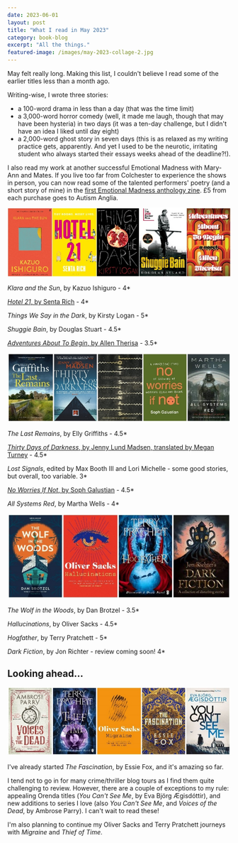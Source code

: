 ```yaml
---
date: 2023-06-01
layout: post
title: "What I read in May 2023"
category: book-blog
excerpt: "All the things."
featured-image: /images/may-2023-collage-2.jpg
---
```


May felt really long. Making this list, I couldn't believe I read some of the earlier titles less than a month ago.

Writing-wise, I wrote three stories:

* a 100-word drama in less than a day (that was the time limit)
* a 3,000-word horror comedy (well, it made me laugh, though that may have been hysteria) in two days (it was a ten-day challenge, but I didn't have an idea I liked until day eight)
* a 2,000-word ghost story in seven days (this is as relaxed as my writing practice gets, apparently. And yet I used to be the neurotic, irritating student who always started their essays weeks ahead of the deadline?!).

I also read my work at another successful Emotional Madness with Mary-Ann and Mates. If you live too far from Colchester to experience the shows in person, you can now read some of the talented performers' poetry (and a short story of mine) in the [first Emotional Madness anthology zine](https://www.etsy.com/uk/listing/1470053394/emotional-madness-anthology-1). £5 from each purchase goes to Autism Anglia.

![Klara and the Sun, Hotel 21, Things We Say in the Dark, Shuggie Bain, Adventures About to Begin](/images/may-2023-collage-1.jpg)

<cite>Klara and the Sun</cite>, by Kazuo Ishiguro - 4*

[<cite>Hotel 21</cite>, by Senta Rich](/blog-tour-hotel-21/) - 4*

<cite>Things We Say in the Dark</cite>, by Kirsty Logan - 5*

<cite>Shuggie Bain</cite>, by Douglas Stuart - 4.5*

[<cite>Adventures About To Begin</cite>, by Allen Therisa](/blog-tour-adventures-about-to-begin/) - 3.5*

![The Last Remains, Thirty Days of Darkness, Lost Signals, No Worries If Not, All Systems Red](/images/may-2023-collage-2.jpg)

<cite>The Last Remains</cite>, by Elly Griffiths - 4.5*

[<cite>Thirty Days of Darkness</cite>, by Jenny Lund Madsen, translated by Megan Turney](/blog-tour-thirty-days-of-darkness) - 4.5*

<cite>Lost Signals</cite>, edited by Max Booth III and Lori Michelle - some good stories, but overall, too variable. 3*

[<cite>No Worries If Not</cite>, by Soph Galustian](/blog-tour-no-worries-if-not/) - 4.5*

<cite>All Systems Red</cite>, by Martha Wells - 4*

![The Wolf in the Woods, Hallucinations, Hogfather, Dark Fiction](/images/may-2023-collage-3.jpg)

<cite>The Wolf in the Woods</cite>, by Dan Brotzel - 3.5*

<cite>Hallucinations</cite>, by Oliver Sacks - 4.5*

<cite>Hogfather</cite>, by Terry Pratchett - 5*

<cite>Dark Fiction</cite>, by Jon Richter - review coming soon! 4*

## Looking ahead...

![Voices of the Dead, Thief of Time, Migraine, The Fascination, You Can't See Me](/images/may-2023-collage-4.jpg)

I've already started <cite>The Fascination</cite>, by Essie Fox, and it's amazing so far.

I tend not to go in for many crime/thriller blog tours as I find them quite challenging to review. However, there are a couple of exceptions to my rule: appealing Orenda titles (<cite>You Can't See Me</cite>, by Eva Björg Ægisdóttir), and new additions to series I love (also <cite>You Can't See Me</cite>, and <cite>Voices of the Dead</cite>, by Ambrose Parry). I can't wait to read these!

I'm also planning to continue my Oliver Sacks and Terry Pratchett journeys with <cite>Migraine</cite> and <cite>Thief of Time</cite>.
